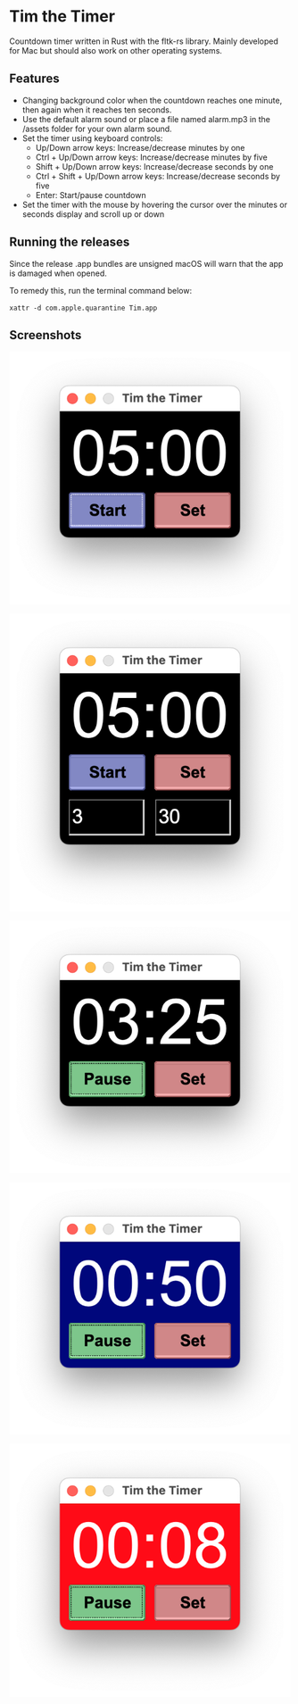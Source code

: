 # Tim the Timer

Countdown timer written in Rust with the fltk-rs library.
Mainly developed for Mac but should also work on other operating systems.

## Features

- Changing background color when the countdown reaches one minute, then again when it reaches ten seconds.
- Use the default alarm sound or place a file named alarm.mp3 in the /assets folder for your own alarm sound.
- Set the timer using keyboard controls:
    - Up/Down arrow keys: Increase/decrease minutes by one
    - Ctrl + Up/Down arrow keys: Increase/decrease minutes by five
    - Shift + Up/Down arrow keys: Increase/decrease seconds by one
    - Ctrl + Shift + Up/Down arrow keys: Increase/decrease seconds by five
    - Enter: Start/pause countdown
- Set the timer with the mouse by hovering the cursor over the minutes or seconds display and scroll up or down

## Running the releases

Since the release .app bundles are unsigned macOS will warn that the app is damaged when opened.

To remedy this, run the terminal command below:

```
xattr -d com.apple.quarantine Tim.app
```

## Screenshots

![Screenshot](assets/screenshots/1.png "Screenshot")

![Screenshot](assets/screenshots/2.png "Screenshot")

![Screenshot](assets/screenshots/3.png "Screenshot")

![Screenshot](assets/screenshots/4.png "Screenshot")

![Screenshot](assets/screenshots/5.png "Screenshot")
